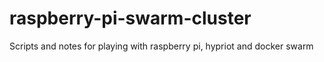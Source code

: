 # raspberry-pi-swarm-cluster
Scripts and notes for playing with raspberry pi, hypriot and docker swarm
